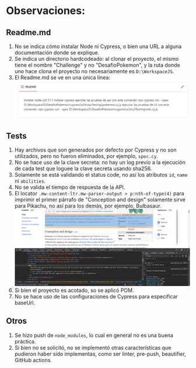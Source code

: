# Observaciones:

## Readme.md

1. No se indica cómo instalar Node ni Cypress, o bien una URL a alguna documentación donde se explique.
2. Se indica un directorio hardcodeado: al clonar el proyecto, el mismo tiene el nombre "Challenge" y no "DesafioPokemon", y la ruta donde uno hace clona el proyecto no necesariamente es `D:\WorkspaceJS`.
3. El Readme.md se ve en una única línea:
   ![Readme](image/notes/Readme.png)

## Tests

1. Hay archivos que son generados por defecto por Cypress y no son utilizados, pero no fueron eliminados, por ejemplo, `spec.cy`.
2. No se hace uso de la clave secreta: no hay un log previo a la ejecución de cada test que loguee la clave secreta usando sha256.
3. Solamente se está validando el status code, no así los atributos `id`, `name` ni `abilities`.
4. No se valida el tiempo de respuesta de la API.
5. El locator `.mw-content-ltr.mw-parser-output > p:nth-of-type(4)` para imprimir el primer párrafo de "Conception and design" solamente sirve para Pikachu, no así para los demás, por ejemplo, Bulbasaur.
![WikipediaLocator](image/notes/WikipediaLocator.png)
6. Si bien el proyecto es acotado, so se aplicó POM.
7. No se hace uso de las configuraciones de Cypress para especificar baseUrl.

## Otros

1. Se hizo push de `node_modules`, lo cual en general no es una buena práctica.
2. Si bien no se solicitó, no se implementó otras características que pudieron haber sido implementas, como ser linter, pre-push, beautifier, GitHub actions.